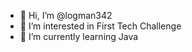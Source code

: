 - 👋 Hi, I’m @logman342
- 👀 I’m interested in First Tech Challenge
- 🌱 I’m currently learning Java


<!---
logman342/logman342 is a ✨ special ✨ repository because its `README.md` (this file) appears on your GitHub profile.
You can click the Preview link to take a look at your changes.
--->
